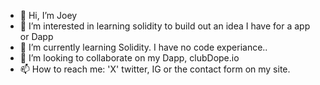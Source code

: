 - 👋 Hi, I’m Joey
- 👀 I’m interested in learning solidity to build out an idea I have for a app or Dapp 
- 🌱 I’m currently learning Solidity. I have no code experiance..
- 💞️ I’m looking to collaborate on my Dapp, clubDope.io 
- 📫 How to reach me: 'X' twitter, IG or the contact form on my site.

<!---
joeydope/joeydope is a ✨ special ✨ repository because its `README.md` (this file) appears on your GitHub profile.
You can click the Preview link to take a look at your changes.
--->
